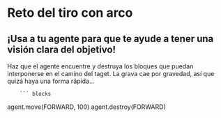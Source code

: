 # Reto del tiro con arco

## ¡Usa a tu agente para que te ayude a tener una visión clara del objetivo!

Haz que el agente encuentre y destruya los bloques que puedan interponerse en el camino del taget. La grava cae por gravedad, así que quizá haya una forma rápida...

        ``` blocks
agent.move(FORWARD, 100)
agent.destroy(FORWARD)



```
